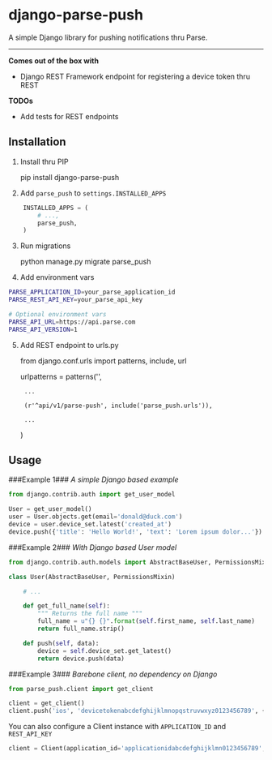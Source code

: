 # django-parse-push #

A simple Django library for pushing notifications thru Parse.

---

**Comes out of the box with**

* Django REST Framework endpoint for registering a device token thru REST

**TODOs**

* Add tests for REST endpoints


## Installation ##

1) Install thru PIP

    pip install django-parse-push

2) Add `parse_push` to `settings.INSTALLED_APPS`

```python
    INSTALLED_APPS = (
        # ...,
        parse_push,
    )
```

3) Run migrations

    python manage.py migrate parse_push

4) Add environment vars

```bash
PARSE_APPLICATION_ID=your_parse_application_id
PARSE_REST_API_KEY=your_parse_api_key

# Optional environment vars
PARSE_API_URL=https://api.parse.com
PARSE_API_VERSION=1
```

5) Add REST endpoint to urls.py

    from django.conf.urls import patterns, include, url

    urlpatterns = patterns('',

        ...

        (r'^api/v1/parse-push', include('parse_push.urls')),

        ...
    )

## Usage ##

###Example 1###
*A simple Django based example*

```python
from django.contrib.auth import get_user_model

User = get_user_model()
user = User.objects.get(email='donald@duck.com')
device = user.device_set.latest('created_at')
device.push({'title': 'Hello World!', 'text': 'Lorem ipsum dolor...'})
```

###Example 2###
*With Django based User model*

```python
from django.contrib.auth.models import AbstractBaseUser, PermissionsMixin

class User(AbstractBaseUser, PermissionsMixin)

    # ...

    def get_full_name(self):
        """ Returns the full name """
        full_name = u"{} {}".format(self.first_name, self.last_name)
        return full_name.strip()

    def push(self, data):
        device = self.device_set.get_latest()
        return device.push(data)
```

###Example 3###
*Barebone client, no dependency on Django*

```python
from parse_push.client import get_client

client = get_client()
client.push('ios', 'devicetokenabcdefghijklmnopqstruvwxyz0123456789', {'foo': 'bar'})
```

You can also configure a Client instance with `APPLICATION_ID` and `REST_API_KEY`

```python
client = Client(application_id='applicationidabcdefghijklmn0123456789', rest_api_key='restapikeyabcdefghijklmn0123456789')
```